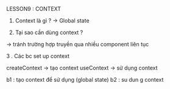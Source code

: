 LESSON9 : CONTEXT

1. Context là gì ? -> Global state

2. Tại sao cần dùng context ?

-> tránh trường hợp truyền qua nhiều component liên tục

3 . Các bc set up context

createContext -> tạo context
useContext -> sử dụng context

b1 : tạo context để sử dụng (global state)
b2 : su dun g context
